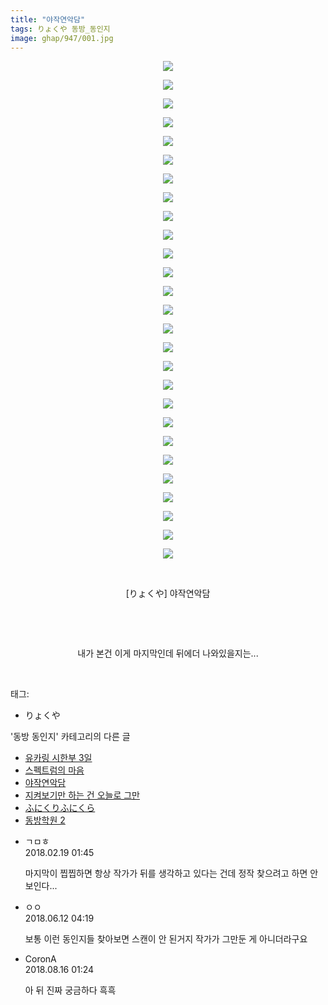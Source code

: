 ```yaml
---
title: "야작연악담"
tags: りょくや 동방_동인지
image: ghap/947/001.jpg
---
```

<div class="article">
<p style="text-align: center; clear: none; float: none;"><img src="{{ site.nasurl }}/ghap/947/001.jpg"/></p>
<p style="text-align: center; clear: none; float: none;"><img src="{{ site.nasurl }}/ghap/947/002.jpg"/></p>
<p style="text-align: center; clear: none; float: none;"><img src="{{ site.nasurl }}/ghap/947/003.jpg"/></p>
<p style="text-align: center; clear: none; float: none;"><img src="{{ site.nasurl }}/ghap/947/004.jpg"/></p>
<p style="text-align: center; clear: none; float: none;"><img src="{{ site.nasurl }}/ghap/947/005.jpg"/></p>
<p style="text-align: center; clear: none; float: none;"><img src="{{ site.nasurl }}/ghap/947/006.jpg"/></p>
<p style="text-align: center; clear: none; float: none;"><img src="{{ site.nasurl }}/ghap/947/007.jpg"/></p>
<p style="text-align: center; clear: none; float: none;"><img src="{{ site.nasurl }}/ghap/947/008.jpg"/></p>
<p style="text-align: center; clear: none; float: none;"><img src="{{ site.nasurl }}/ghap/947/009.jpg"/></p>
<p style="text-align: center; clear: none; float: none;"><img src="{{ site.nasurl }}/ghap/947/010.jpg"/></p>
<p style="text-align: center; clear: none; float: none;"><img src="{{ site.nasurl }}/ghap/947/011.jpg"/></p>
<p style="text-align: center; clear: none; float: none;"><img src="{{ site.nasurl }}/ghap/947/012.jpg"/></p>
<p style="text-align: center; clear: none; float: none;"><img src="{{ site.nasurl }}/ghap/947/013.jpg"/></p>
<p style="text-align: center; clear: none; float: none;"><img src="{{ site.nasurl }}/ghap/947/014.jpg"/></p>
<p style="text-align: center; clear: none; float: none;"><img src="{{ site.nasurl }}/ghap/947/015.jpg"/></p>
<p style="text-align: center; clear: none; float: none;"><img src="{{ site.nasurl }}/ghap/947/016.jpg"/></p>
<p style="text-align: center; clear: none; float: none;"><img src="{{ site.nasurl }}/ghap/947/017.jpg"/></p>
<p style="text-align: center; clear: none; float: none;"><img src="{{ site.nasurl }}/ghap/947/018.jpg"/></p>
<p style="text-align: center; clear: none; float: none;"><img src="{{ site.nasurl }}/ghap/947/019.jpg"/></p>
<p style="text-align: center; clear: none; float: none;"><img src="{{ site.nasurl }}/ghap/947/020.jpg"/></p>
<p style="text-align: center; clear: none; float: none;"><img src="{{ site.nasurl }}/ghap/947/021.jpg"/></p>
<p style="text-align: center; clear: none; float: none;"><img src="{{ site.nasurl }}/ghap/947/022.jpg"/></p>
<p style="text-align: center; clear: none; float: none;"><img src="{{ site.nasurl }}/ghap/947/023.jpg"/></p>
<p style="text-align: center; clear: none; float: none;"><img src="{{ site.nasurl }}/ghap/947/024.jpg"/></p>
<p style="text-align: center; clear: none; float: none;"><img src="{{ site.nasurl }}/ghap/947/025.jpg"/></p>
<p style="text-align: center; clear: none; float: none;"><img src="{{ site.nasurl }}/ghap/947/026.jpg"/></p>
<p style="text-align: center; clear: none; float: none;"><img src="{{ site.nasurl }}/ghap/947/027.jpg"/></p>
<p style="text-align: center; clear: none; float: none;"><br/></p>
<p style="text-align: center; clear: none; float: none;">[りょくや] 야작연악담</p>
<p style="text-align: center; clear: none; float: none;"><br/></p>
<p style="text-align: center; clear: none; float: none;"><br/></p>
<p style="text-align: center; clear: none; float: none;">내가 본건 이게 마지막인데 뒤에더 나와있을지는...</p>
<p><br/></p>
</div><div class="tagTrail">
<p>태그: </p>
<ul>
<li>りょくや</li>
</ul>
</div><div class="another">
<p>'동방 동인지' 카테고리의 다른 글</p>
<ul>
<li><a href="/2016-07-20-ghap_949">유카링 시한부 3일</a></li>
<li><a href="/2016-07-20-ghap_948">스펙트럼의 마음</a></li>
<li><a href="/2016-07-20-ghap_947">야작연악담</a></li>
<li><a href="/2016-07-20-ghap_945">지켜보기만 하는 건 오늘로 그만</a></li>
<li><a href="/2016-07-20-ghap_944">ふにくりふにくら</a></li>
<li><a href="/2016-07-20-ghap_943">동방학원 2</a></li>
</ul>
</div><div class="cb_module cb_fluid">
<div class="cb_wrt cb_profile">
<div class="comment">
<ul>
<li class="cb_thumb_off" id="comment15202342">
<div class="cb_comment_area">
<div class="cb_info_area">
<div class="cb_section">
<span class="cb_nick_name">ㄱㅁㅎ</span>
</div>
<div class="cb_section">
<span class="cb_date">2018.02.19 01:45 </span>
</div>
</div>
<div class="cb_dsc_comment">
<p class="cb_dsc">
											마지막이 찝찝하면 항상 작가가 뒤를 생각하고 있다는 건데 정작 찾으려고 하면 안 보인다...
										</p>
</div>
</div></li>
<li class="cb_thumb_off" id="comment15269546">
<div class="cb_comment_area">
<div class="cb_info_area">
<div class="cb_section">
<span class="cb_nick_name">ㅇㅇ</span>
</div>
<div class="cb_section">
<span class="cb_date">2018.06.12 04:19 </span>
</div>
</div>
<div class="cb_dsc_comment">
<p class="cb_dsc">
											보통 이런 동인지들 찾아보면 스캔이 안 된거지 작가가 그만둔 게 아니더라구요
										</p>
</div>
</div></li>
<li class="cb_thumb_off" id="comment15309619">
<div class="cb_comment_area">
<div class="cb_info_area">
<div class="cb_section">
<span class="cb_nick_name">CoronA</span>
</div>
<div class="cb_section">
<span class="cb_date">2018.08.16 01:24 </span>
</div>
</div>
<div class="cb_dsc_comment">
<p class="cb_dsc">
											아 뒤 진짜 궁금하다 흑흑
										</p>
</div>
</div></li>
</ul>
</div>
</div><!-- commentList close -->
</div>